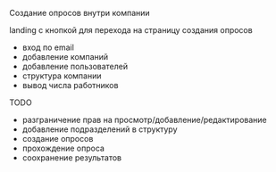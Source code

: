 Создание опросов внутри компании

landing c кнопкой для перехода на страницу создания опросов
- вход по email
- добавление компаний
- добавление пользователей
- структура компании
- вывод числа работников

TODO
- разграничение прав на просмотр/добавление/редактирование
- добавление подразделений в структуру
- создание опросов
- прохождение опроса
- соохранение результатов

